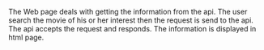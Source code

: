 The Web page deals with getting the information from the api.
The user search the movie of his or her interest then the request is send to the api.
The api accepts the request and responds.
The information is displayed in html page.
